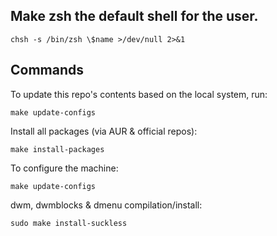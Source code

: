 ## Make zsh the default shell for the user.

```
chsh -s /bin/zsh \$name >/dev/null 2>&1
```

## Commands

To update this repo's contents based on the local system, run:

```
make update-configs
```

Install all packages (via AUR & official repos):

```
make install-packages
```

To configure the machine:

```
make update-configs
```

dwm, dwmblocks & dmenu compilation/install:

```
sudo make install-suckless
```
